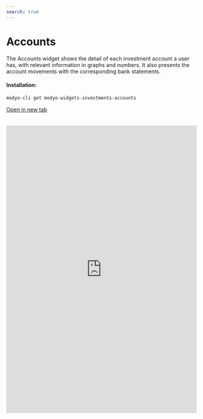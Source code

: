 ```yaml
---
search: true
---
```


# Accounts

The Accounts widget shows the detail of each investment account a user has, with relevant information in graphs and numbers. It also presents the account movements with the corresponding bank statements.

#### Installation:

```bash
modyo-cli get modyo-widgets-investments-accounts
```

[Open in new tab](https://widgets-es.modyo.com/inversiones/cuentas)

<iframe id="widgetFrame" src="https://widgets-es.modyo.com/inversiones/cuentas" width="100%" frameBorder="0"  style="min-height:762px;overflow:auto;margin-top:20px;"></p>

<table spaces-before="0">
  <tr>
    <th>
      Feature
    </th>
    
    <th>
      Description
    </th>
  </tr>
  
  <tr>
    <td>
      Account Summary
    </td>
    
    <td>
      Groups all of the client's investment accounts. Each investment account has its own tab with detailed information.
    </td>
  </tr>
  
  <tr>
    <td>
      Investment Account
    </td>
    
    <td>
      Focuses on all the information associated with a specific investment account, presenting the data numerically and graphically. Includes a section to view Dividends Paid as of the day of the consultation and another for shares in the portfolio. Allows users to configure the account, see investment details, obtain statements, track movements, and make payments to the account.
    </td>
  </tr>
  
  <tr>
    <td>
      Account Settings
    </td>
    
    <td>
      Allows the user to choose a name for the investment account and enable the option of receiving information by email like purchase/sale statements and confirmations (stocks, mutual funds, etc.).
    </td>
  </tr>
  
  <tr>
    <td>
      Account Statements
    </td>
    
    <td>
      Displays a list of statements to review within a configurable date range. The statements appear as PDFs that can be downloaded and reviewed.
    </td>
  </tr>
  
  <tr>
    <td>
      Account Details
    </td>
    
    <td>
      Lists the types of instruments that exist within the investment account. Includes a summary of all the specific instruments that correspond to the type of investment selected. Displays investment escrow, pricing, and distribution information. Through these summaries, you can review the details of the account transaction history. Allows the user to see the movements associated with the investment account.
    </td>
  </tr>
  
  <tr>
    <td>
      Detailed Account Movements
    </td>
    
    <td>
      Delivers a set of options that allow the user to select date periods and movement types, including transfer movements. Shows the specific movements and their detail, as well as all the operations that are pending and not yet completed.
    </td>
  </tr>
</table>
